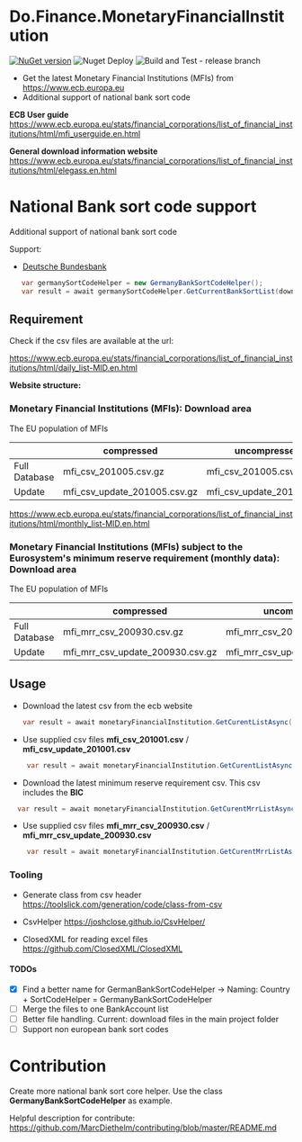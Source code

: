 ﻿# Do.Finance.MonetaryFinancialInstitution
[![NuGet version](https://badge.fury.io/nu/Doit.Finance.MonetaryFinancialInstitution.svg)](https://badge.fury.io/nu/Doit.Finance.MonetaryFinancialInstitution)
![Nuget Deploy](https://github.com/do-it-ger/Doit.Finance.MonetaryFinancialInstitutions/workflows/Nuget%20Deploy/badge.svg?branch=release)
![Build and Test - release branch](https://github.com/do-it-ger/Doit.Finance.MonetaryFinancialInstitutions/workflows/Build%20and%20Test%20-%20release%20branch/badge.svg?branch=release)

- Get the latest Monetary Financial Institutions (MFIs) from https://www.ecb.europa.eu 
- Additional support of national bank sort code

**ECB User guide**
https://www.ecb.europa.eu/stats/financial_corporations/list_of_financial_institutions/html/mfi_userguide.en.html

**General download information website**
https://www.ecb.europa.eu/stats/financial_corporations/list_of_financial_institutions/html/elegass.en.html

# National Bank sort code support
Additional support of national bank sort code

Support:
- [Deutsche Bundesbank](https://www.bundesbank.de/en/tasks/payment-systems/services/bank-sort-codes/download-bank-sort-codes-626218)
 ```csharp
    var germanySortCodeHelper = new GermanyBankSortCodeHelper();
    var result = await germanySortCodeHelper.GetCurrentBankSortList(download: true);
  ```


## Requirement

Check if the csv files are available at the url:

https://www.ecb.europa.eu/stats/financial_corporations/list_of_financial_institutions/html/daily_list-MID.en.html

**Website structure:**

### Monetary Financial Institutions (MFIs): Download area

The EU population of MFIs


|               | compressed                   | uncompressed              |
|---------------|------------------------------|---------------------------|
| Full Database | mfi_csv_201005.csv.gz        | mfi_csv_201005.csv        |
| Update        | mfi_csv_update_201005.csv.gz | mfi_csv_update_201005.csv |


https://www.ecb.europa.eu/stats/financial_corporations/list_of_financial_institutions/html/monthly_list-MID.en.html

### Monetary Financial Institutions (MFIs) subject to the Eurosystem's minimum reserve requirement (monthly data): Download area

The EU population of MFIs

|               | compressed                       | uncompressed                 |
|---------------|----------------------------------|------------------------------|
| Full Database | mfi_mrr_csv_200930.csv.gz        | mfi_mrr_csv_200930.csv       |
| Update        | mfi_mrr_csv_update_200930.csv.gz | mfi_mrr_csv_update_200930.csv|


## Usage

- Download the latest csv from the ecb website

   ```csharp
   var result = await monetaryFinancialInstitution.GetCurentListAsync(true);
  ```

- Use supplied csv files **mfi_csv_201001.csv** / **mfi_csv_update_201001.csv**
  ```csharp
   var result = await monetaryFinancialInstitution.GetCurentListAsync(false);
  ```

- Download the latest minimum reserve requirement csv. This csv includes the **BIC**
 ```csharp
   var result = await monetaryFinancialInstitution.GetCurentMrrListAsync(true);
  ```
- Use supplied csv files **mfi_mrr_csv_200930.csv** / **mfi_mrr_csv_update_200930.csv**
  ```csharp
   var result = await monetaryFinancialInstitution.GetCurentMrrListAsync(false);
  ```

### Tooling

- Generate class from csv header
https://toolslick.com/generation/code/class-from-csv

- CsvHelper
https://joshclose.github.io/CsvHelper/

- ClosedXML for reading excel files
https://github.com/ClosedXML/ClosedXML

#### TODOs
- [x] Find a better name for GermanBankSortCodeHelper -> Naming: Country + SortCodeHelper = GermanyBankSortCodeHelper
- [ ] Merge the files to one BankAccount list
- [ ] Better file handling. Current: download files in the main project folder
- [ ] Support non european bank sort codes

# Contribution

Create more national bank sort core helper. Use the class **GermanyBankSortCodeHelper** as example.

Helpful description for contribute: https://github.com/MarcDiethelm/contributing/blob/master/README.md